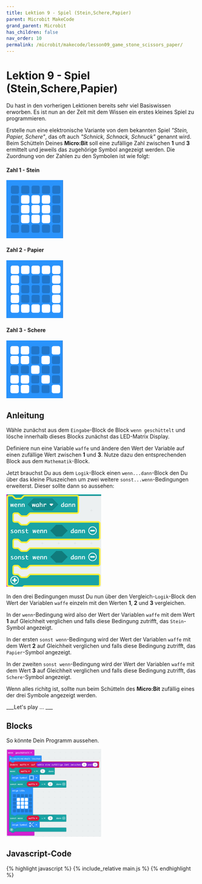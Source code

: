 ```yaml
---
title: Lektion 9 - Spiel (Stein,Schere,Papier)
parent: Microbit MakeCode
grand_parent: Microbit
has_children: false
nav_order: 10
permalink: /microbit/makecode/lesson09_game_stone_scissors_paper/
---
```


# Lektion 9 - Spiel (Stein,Schere,Papier)

Du hast in den vorherigen Lektionen bereits sehr viel Basiswissen erworben. Es ist nun an der Zeit mit dem Wissen ein erstes kleines Spiel zu programmieren.

Erstelle nun eine elektronische Variante von dem bekannten Spiel _"Stein, Papier, Schere"_, das oft auch _"Schnick, Schnack, Schnuck"_ genannt wird. Beim Schütteln Deines __Micro:Bit__ soll eine zufällige Zahl zwischen __1__ und __3__ ermittelt  und jeweils das zugehörige Symbol angezeigt werden. Die Zuordnung von der Zahlen zu den Symbolen ist wie folgt:

#### Zahl 1 - Stein 

<img src="./stone.png" width="150px"/>

#### Zahl 2 - Papier 

<img src="./paper.png" width="150px"/>

#### Zahl 3 - Schere 

 <img src="./scissors.png" width="150px"/>

## Anleitung

Wähle zunächst aus dem `Eingabe`-Block de Block `wenn geschüttelt` und lösche innerhalb dieses Blocks zunächst das LED-Matrix Display. 

Definiere nun eine  Variable `waffe` und ändere den Wert der Variable auf einen zufällige Wert zwischen __1__ und __3__. Nutze dazu den entsprechenden Block aus dem `Mathematik`-Block.

Jetzt brauchst Du aus dem `Logik`-Block einen `wenn...dann`-Block den Du über das kleine Pluszeichen um zwei weitere `sonst...wenn`-Bedingungen erweiterst. Dieser sollte dann so aussehen:

<img src="./if_elsif_elsif.png" width="250px"/>

In den drei Bedingungen musst Du nun über den Vergleich-`Logik`-Block den Wert der Variablen `waffe` einzeln mit den Werten __1__, __2__ und __3__ vergleichen. 

In der `wenn`-Bedingung wird also der Wert der Variablen `waffe` mit dem Wert __1__ auf Gleichheit verglichen und falls diese Bedingung zutrifft, das `Stein`-Symbol angezeigt.

In der ersten `sonst wenn`-Bedingung wird  der Wert der Variablen `waffe` mit dem Wert __2__ auf Gleichheit verglichen und falls diese Bedingung zutrifft, das `Papier`-Symbol angezeigt.

In der zweiten `sonst wenn`-Bedingung wird der Wert der Variablen `waffe` mit dem Wert __3__ auf Gleichheit verglichen und falls diese Bedingung zutrifft, das `Schere`-Symbol angezeigt.

Wenn alles richitg ist, sollte nun beim Schütteln des __Micro:Bit__ zufällig eines der drei Symbole angezeigt werden.

___Let's play ... ___

## Blocks

So könnte Dein Programm aussehen.

<img src="./screenshot.png" width="250px"/>

## Javascript-Code

{% highlight javascript %}
    {% include_relative main.js %}
{% endhighlight %}
